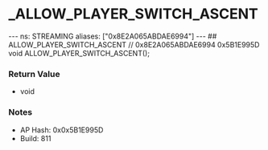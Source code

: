 # _ALLOW_PLAYER_SWITCH_ASCENT

--- ns: STREAMING aliases: ["0x8E2A065ABDAE6994"] --- ## ALLOW_PLAYER_SWITCH_ASCENT  // 0x8E2A065ABDAE6994 0x5B1E995D void ALLOW_PLAYER_SWITCH_ASCENT();

### Return Value
* void

### Notes
* AP Hash: 0x0x5B1E995D
* Build: 811

